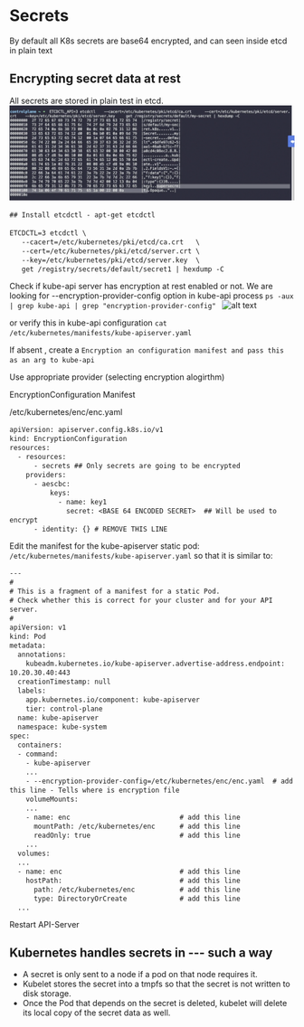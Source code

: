 # Secrets 
By default all K8s secrets are base64 encrypted, and can seen inside etcd in plain text

## Encrypting secret data at rest
All secrets are stored in plain test in etcd.
![Etcd image](image-7.png)

```
## Install etcdctl - apt-get etcdctl

ETCDCTL=3 etcdctl \
   --cacert=/etc/kubernetes/pki/etcd/ca.crt   \
   --cert=/etc/kubernetes/pki/etcd/server.crt \
   --key=/etc/kubernetes/pki/etcd/server.key  \
   get /registry/secrets/default/secret1 | hexdump -C
```
Check if kube-api server has encryption at rest enabled or not.
We are looking for --encryption-provider-config option in kube-api process
```ps -aux | grep kube-api | grep "encryption-provider-config" ```
![alt text](image-8.png)

or verify this in kube-api configuration
```cat /etc/kubernetes/manifests/kube-apiserver.yaml ```

If absent , create a ```Encryption an configuration manifest and pass this as an arg to kube-api```

Use appropriate provider (selecting encryption alogirthm)

EncryptionConfiguration Manifest

/etc/kubernetes/enc/enc.yaml

```
apiVersion: apiserver.config.k8s.io/v1
kind: EncryptionConfiguration
resources:
  - resources:
      - secrets ## Only secrets are going to be encrypted
    providers:
      - aescbc:
          keys:
            - name: key1
              secret: <BASE 64 ENCODED SECRET>  ## Will be used to encrypt
      - identity: {} # REMOVE THIS LINE
```

Edit the manifest for the kube-apiserver static pod: ```/etc/kubernetes/manifests/kube-apiserver.yaml``` so that it is similar to:

```
---
#
# This is a fragment of a manifest for a static Pod.
# Check whether this is correct for your cluster and for your API server.
#
apiVersion: v1
kind: Pod
metadata:
  annotations:
    kubeadm.kubernetes.io/kube-apiserver.advertise-address.endpoint: 10.20.30.40:443
  creationTimestamp: null
  labels:
    app.kubernetes.io/component: kube-apiserver
    tier: control-plane
  name: kube-apiserver
  namespace: kube-system
spec:
  containers:
  - command:
    - kube-apiserver
    ...
    - --encryption-provider-config=/etc/kubernetes/enc/enc.yaml  # add this line - Tells where is encryption file
    volumeMounts:
    ...
    - name: enc                           # add this line
      mountPath: /etc/kubernetes/enc      # add this line
      readOnly: true                      # add this line
    ...
  volumes:
  ...
  - name: enc                             # add this line
    hostPath:                             # add this line
      path: /etc/kubernetes/enc           # add this line
      type: DirectoryOrCreate             # add this line
  ...
```

Restart API-Server


## Kubernetes handles secrets in --- such a  way

* A secret is only sent to a node if a pod on that node requires it.
* Kubelet stores the secret into a tmpfs so that the secret is not written to disk storage.
* Once the Pod that depends on the secret is deleted, kubelet will delete its local copy of the secret data as well.



